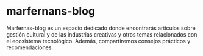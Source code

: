 # marfernans-blog
Marfernas-blog es un espacio dedicado donde encontrarás artículos sobre  gestión cultural  y de las industrias creativas y otros temas relacionados con el ecosistema tecnológico. Además, compartiremos consejos prácticos y recomendaciones.
